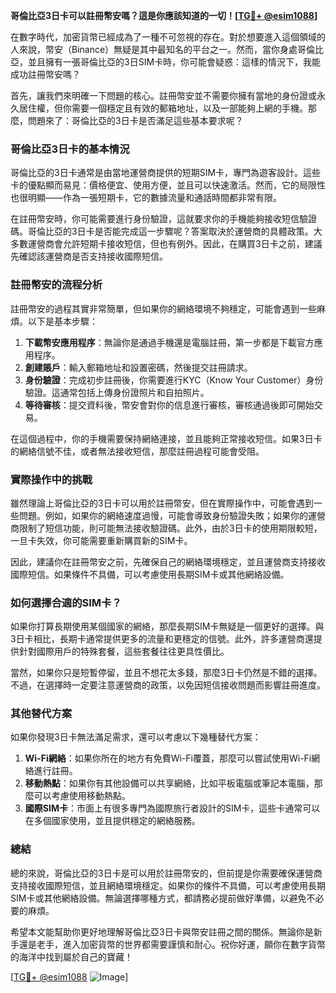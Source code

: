 **哥倫比亞3日卡可以註冊幣安嗎？這是你應該知道的一切！[[TG💪+ @esim1088](https://t.me/s/esim1088)]**

在數字時代，加密貨幣已經成為了一種不可忽視的存在。對於想要進入這個領域的人來說，幣安（Binance）無疑是其中最知名的平台之一。然而，當你身處哥倫比亞，並且擁有一張哥倫比亞的3日SIM卡時，你可能會疑惑：這樣的情況下，我能成功註冊幣安嗎？

首先，讓我們來明確一下問題的核心。註冊幣安並不需要你擁有當地的身份證或永久居住權，但你需要一個穩定且有效的郵箱地址，以及一部能夠上網的手機。那麼，問題來了：哥倫比亞的3日卡是否滿足這些基本要求呢？

### 哥倫比亞3日卡的基本情況

哥倫比亞的3日卡通常是由當地運營商提供的短期SIM卡，專門為遊客設計。這些卡的優點顯而易見：價格便宜、使用方便，並且可以快速激活。然而，它的局限性也很明顯——作為一張短期卡，它的數據流量和通話時間都非常有限。

在註冊幣安時，你可能需要進行身份驗證，這就要求你的手機能夠接收短信驗證碼。哥倫比亞的3日卡是否能完成這一步驟呢？答案取決於運營商的具體政策。大多數運營商會允許短期卡接收短信，但也有例外。因此，在購買3日卡之前，建議先確認該運營商是否支持接收國際短信。

### 註冊幣安的流程分析

註冊幣安的過程其實非常簡單，但如果你的網絡環境不夠穩定，可能會遇到一些麻煩。以下是基本步驟：

1. **下載幣安應用程序**：無論你是通過手機還是電腦註冊，第一步都是下載官方應用程序。
2. **創建賬戶**：輸入郵箱地址和設置密碼，然後提交註冊請求。
3. **身份驗證**：完成初步註冊後，你需要進行KYC（Know Your Customer）身份驗證。這通常包括上傳身份證照片和自拍照片。
4. **等待審核**：提交資料後，幣安會對你的信息進行審核，審核通過後即可開始交易。

在這個過程中，你的手機需要保持網絡連接，並且能夠正常接收短信。如果3日卡的網絡信號不佳，或者無法接收短信，那麼註冊過程可能會受阻。

### 實際操作中的挑戰

雖然理論上哥倫比亞的3日卡可以用於註冊幣安，但在實際操作中，可能會遇到一些問題。例如，如果你的網絡速度過慢，可能會導致身份驗證失敗；如果你的運營商限制了短信功能，則可能無法接收驗證碼。此外，由於3日卡的使用期限較短，一旦卡失效，你可能需要重新購買新的SIM卡。

因此，建議你在註冊幣安之前，先確保自己的網絡環境穩定，並且運營商支持接收國際短信。如果條件不具備，可以考慮使用長期SIM卡或其他網絡設備。

### 如何選擇合適的SIM卡？

如果你打算長期使用某個國家的網絡，那麼長期SIM卡無疑是一個更好的選擇。與3日卡相比，長期卡通常提供更多的流量和更穩定的信號。此外，許多運營商還提供針對國際用戶的特殊套餐，這些套餐往往更具性價比。

當然，如果你只是短暫停留，並且不想花太多錢，那麼3日卡仍然是不錯的選擇。不過，在選擇時一定要注意運營商的政策，以免因短信接收問題而影響註冊進度。

### 其他替代方案

如果你發現3日卡無法滿足需求，還可以考慮以下幾種替代方案：

1. **Wi-Fi網絡**：如果你所在的地方有免費Wi-Fi覆蓋，那麼可以嘗試使用Wi-Fi網絡進行註冊。
2. **移動熱點**：如果你有其他設備可以共享網絡，比如平板電腦或筆記本電腦，那麼可以考慮使用移動熱點。
3. **國際SIM卡**：市面上有很多專門為國際旅行者設計的SIM卡，這些卡通常可以在多個國家使用，並且提供穩定的網絡服務。

### 總結

總的來說，哥倫比亞的3日卡是可以用於註冊幣安的，但前提是你需要確保運營商支持接收國際短信，並且網絡環境穩定。如果你的條件不具備，可以考慮使用長期SIM卡或其他網絡設備。無論選擇哪種方式，都請務必提前做好準備，以避免不必要的麻煩。

希望本文能幫助你更好地理解哥倫比亞3日卡與幣安註冊之間的關係。無論你是新手還是老手，進入加密貨幣的世界都需要謹慎和耐心。祝你好運，願你在數字貨幣的海洋中找到屬於自己的寶藏！

[[TG💪+ @esim1088](https://t.me/s/esim1088) ![Image](https://i.postimg.cc/4NQfJmqS/Snipaste-2025-05-13-00-14-12.png)]